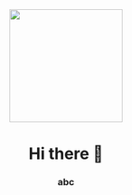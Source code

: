 <div id="header" align="center">
	<img src="https://media.giphy.com/media/Dh5q0sShxgp13DwrvG/giphy.gif" width="200" />
	<h1 align="center">Hi there 👋 </h1>
	<h3 align="center">abc </h3>
</div>

<!--
**rodrigopradoc/rodrigopradoc** is a ✨ _special_ ✨ repository because its `README.md` (this file) appears on your GitHub profile.

Here are some ideas to get you started:

- 🔭 I’m currently working on ...
- 🌱 I’m currently learning ...
- 👯 I’m looking to collaborate on ...
- 🤔 I’m looking for help with ...
- 💬 Ask me about ...
- 📫 How to reach me: ...
- 😄 Pronouns: ...
- ⚡ Fun fact: ...
-->
